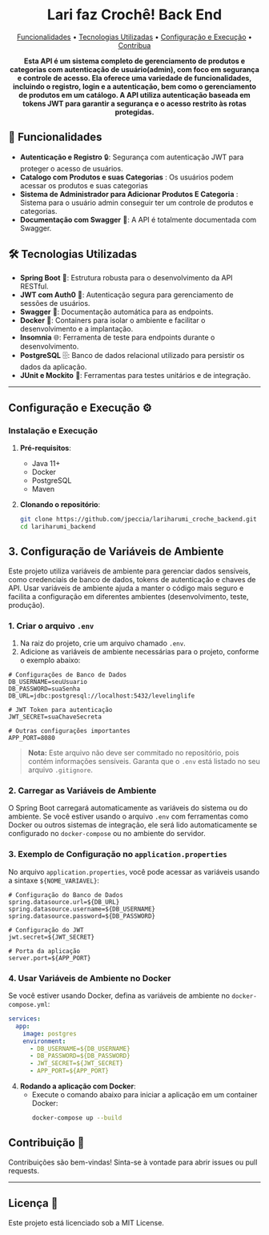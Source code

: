 <h1 align="center" style="font-weight: bold;">Lari faz Crochê! Back End</h1>

<p align="center">
  <a href="#functions">Funcionalidades</a> •
 <a href="#technologies">Tecnologias Utilizadas</a> • 
 <a href="#started">Configuração e Execução</a> • 
 <a href="#contribute">Contribua</a>
</p>

<p align="center">
    <b>Esta API é um sistema completo de gerenciamento de produtos e categorias com autenticação de usuário(admin), com foco em segurança e controle de acesso. Ela oferece uma variedade de funcionalidades, incluindo o registro, login e a autenticação, bem como o gerenciamento de produtos em um catálogo. A API utiliza autenticação baseada em tokens JWT para garantir a segurança e o acesso restrito às rotas protegidas.
</b>
</p>

<h2 id="functions">🚀 Funcionalidades</h2>

- **Autenticação e Registro** 🔒: Segurança com autenticação JWT para proteger o acesso de usuários.
- **Catalogo com Produtos e suas Categorias** : Os usuários podem acessar os produtos e suas categorias
- **Sistema de Administrador para Adicionar Produtos E Categoria** : Sistema para o usuário admin conseguir ter um controle de produtos e categorias.
- **Documentação com Swagger** 📖: A API é totalmente documentada com Swagger.


<h2 id="technologies">🛠️ Tecnologias Utilizadas</h2>

- **Spring Boot** 🌱: Estrutura robusta para o desenvolvimento da API RESTful.
- **JWT com Auth0** 🔑: Autenticação segura para gerenciamento de sessões de usuários.
- **Swagger** 📜: Documentação automática para as endpoints.
- **Docker** 🐳: Containers para isolar o ambiente e facilitar o desenvolvimento e a implantação.
- **Insomnia** 🌐: Ferramenta de teste para endpoints durante o desenvolvimento.
- **PostgreSQL** 🗄️: Banco de dados relacional utilizado para persistir os dados da aplicação.
- **JUnit e Mockito** 🧪: Ferramentas para testes unitários e de integração.

---

<h2 id="started">Configuração e Execução ⚙️</h2>

### Instalação e Execução

1. **Pré-requisitos**:
   - Java 11+
   - Docker
   - PostgreSQL
   - Maven

2. **Clonando o repositório**:
   ```bash
   git clone https://github.com/jpeccia/lariharumi_croche_backend.git
   cd lariharumi_backend
   ```

## 3. Configuração de Variáveis de Ambiente

Este projeto utiliza variáveis de ambiente para gerenciar dados sensíveis, como credenciais de banco de dados, tokens de autenticação e chaves de API. Usar variáveis de ambiente ajuda a manter o código mais seguro e facilita a configuração em diferentes ambientes (desenvolvimento, teste, produção).

### 1. Criar o arquivo `.env`

1. Na raiz do projeto, crie um arquivo chamado `.env`.
2. Adicione as variáveis de ambiente necessárias para o projeto, conforme o exemplo abaixo:

```plaintext
# Configurações de Banco de Dados
DB_USERNAME=seuUsuario
DB_PASSWORD=suaSenha
DB_URL=jdbc:postgresql://localhost:5432/levelinglife

# JWT Token para autenticação
JWT_SECRET=suaChaveSecreta

# Outras configurações importantes
APP_PORT=8080
```

> **Nota:** Este arquivo não deve ser commitado no repositório, pois contém informações sensíveis. Garanta que o `.env` está listado no seu arquivo `.gitignore`.

### 2. Carregar as Variáveis de Ambiente

O Spring Boot carregará automaticamente as variáveis do sistema ou do ambiente. Se você estiver usando o arquivo `.env` com ferramentas como Docker ou outros sistemas de integração, ele será lido automaticamente se configurado no `docker-compose` ou no ambiente do servidor.

### 3. Exemplo de Configuração no `application.properties`

No arquivo `application.properties`, você pode acessar as variáveis usando a sintaxe `${NOME_VARIAVEL}`:

```properties
# Configuração do Banco de Dados
spring.datasource.url=${DB_URL}
spring.datasource.username=${DB_USERNAME}
spring.datasource.password=${DB_PASSWORD}

# Configuração do JWT
jwt.secret=${JWT_SECRET}

# Porta da aplicação
server.port=${APP_PORT}
```

### 4. Usar Variáveis de Ambiente no Docker

Se você estiver usando Docker, defina as variáveis de ambiente no `docker-compose.yml`:

```yaml
services:
  app:
    image: postgres
    environment:
      - DB_USERNAME=${DB_USERNAME}
      - DB_PASSWORD=${DB_PASSWORD}
      - JWT_SECRET=${JWT_SECRET}
      - APP_PORT=${APP_PORT}
```

4. **Rodando a aplicação com Docker**:
   - Execute o comando abaixo para iniciar a aplicação em um container Docker:
     ```bash
     docker-compose up --build
     ```

<h2 id="contribute"></h2>

## Contribuição 🤝

Contribuições são bem-vindas! Sinta-se à vontade para abrir issues ou pull requests.

---

## Licença 📄

Este projeto está licenciado sob a MIT License.
